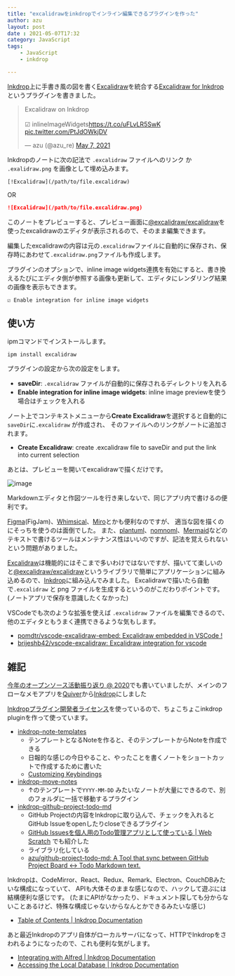 ```yaml
---
title: "excalidrawをinkdropでインライン編集できるプラグインを作った"
author: azu
layout: post
date : 2021-05-07T17:32
category: JavaScript
tags:
    - JavaScript
    - inkdrop

---
```


[Inkdrop](https://www.inkdrop.app/)上に手書き風の図を書く[Excalidraw](https://excalidraw.com/)を統合する[Excalidraw for Inkdrop](https://github.com/azu/inkdrop-excalidraw)というプラグインを書きました。

<blockquote class="twitter-tweet"><p lang="en" dir="ltr">Excalidraw on Inkdrop<br><br>☑ inlineImageWidgets<a href="https://t.co/uFLvLR5SwK">https://t.co/uFLvLR5SwK</a> <a href="https://t.co/PtJdOWkjDV">pic.twitter.com/PtJdOWkjDV</a></p>&mdash; azu (@azu_re) <a href="https://twitter.com/azu_re/status/1390575524498472964?ref_src=twsrc%5Etfw">May 7, 2021</a></blockquote>

<script async src="https://platform.twitter.com/widgets.js" charset="utf-8"></script> 

Inkdropのノートに次の記法で `.excalidraw` ファイルへのリンク か `.exalidraw.png` を画像として埋め込みます。

```
[!Excalidraw](/path/to/file.excalidraw)
```

OR

```markdown
![Excalidraw](/path/to/file.excalidraw.png)
```

このノートをプレビューすると、プレビュー画面に[@excalidraw/excalidraw](https://www.npmjs.com/package/@excalidraw/excalidraw)を使ったexcalidrawのエディタが表示されるので、そのまま編集できます。

編集したexcalidrawの内容は元の`.excalidraw`ファイルに自動的に保存され、保存時にあわせて`.excalidraw.png`ファイルも作成します。

プラグインのオプションで、inline image widgets連携を有効にすると、書き換えるたびにエディタ側が参照する画像も更新して、エディタにレンダリング結果の画像を表示もできます。

```
☑ Enable integration for inline image widgets
```

## 使い方

ipmコマンドでインストールします。

```
ipm install excalidraw
```

プラグインの設定から次の設定をします。

- **saveDir**: `.excalidraw` ファイルが自動的に保存されるディレクトリを入れる
- **Enable integration for inline image widgets**: inline image previewを使う場合はチェックを入れる

ノート上でコンテキストメニューから**Create Excalidraw**を選択すると自動的に`saveDir`に`.excalidraw` が作成され、
そのファイルへのリンクがノートに追加されます。

- **Create Excalidraw**: create .excalidraw file to saveDir and put the link into current selection

あとは、プレビューを開いてexcalidrawで描くだけです。

![image](https://efcl.info/wp-content/uploads/2021/05/07-1620380829.png)

Markdownエディタと作図ツールを行き来しないで、同じアプリ内で書けるの便利です。

[Figma](https://www.figma.com)(FigJam)、[Whimsical](https://whimsical.com/)、[Miro](https://miro.com)とかも便利なのですが、
適当な図を描くのにそっちを使うのは面倒でした。
また、[plantuml](https://plantuml.com/)、[nomnoml](https://nomnoml.com/)、[Mermaid](https://mermaid-js.github.io/mermaid/)などのテキストで書けるツールはメンテナンス性はいいのですが、記法を覚えられないという問題がありました。

[Excalidraw](https://excalidraw.com/)は機能的にはそこまで多いわけではないですが、描いてて楽しいのと[@excalidraw/excalidraw](https://www.npmjs.com/package/@excalidraw/excalidraw)というライブラリで簡単にアプリケーションに組み込めるので、[Inkdrop](https://www.inkdrop.app/)に組み込んでみました。
Excalidrawで描いたら自動で`.excalidraw` と png ファイルを生成するというのがこだわりポイントです。(ノートアプリで保存を意識したくなかった)

VSCodeでも次のような拡張を使えば `.excalidraw` ファイルを編集できるので、他のエディタともうまく連携できるような気もします。

- [pomdtr/vscode-excalidraw-embed: Excalidraw embedded in VSCode !](https://github.com/pomdtr/vscode-excalidraw-embed)
- [brijeshb42/vscode-excalidraw: Excalidraw integration for vscode](https://github.com/brijeshb42/vscode-excalidraw)


## 雑記

[今年のオープンソース活動振り返り @ 2020](https://efcl.info/2020/12/31/open-source-in-2020/#inkdrop)でも書いていましたが、メインのフローなメモアプリを[Quiver](http://happenapps.com/#quiver)から[Inkdrop](https://www.inkdrop.app/)にしました

[Inkdropプラグイン開発者ライセンス](https://blog.craftz.dog/announcing-inkdrop-plugin-developer-license-ja-8a2821e012c5)を使っているので、ちょこちょこinkdrop pluginを作って使っています。

- [inkdrop-note-templates](https://github.com/azu/inkdrop-note-templates)
    - テンプレートとなるNoteを作ると、そのテンプレートからNoteを作成できる
    - 日報的な感じの今日やること、やったことを書くノートをショートカットで作成するために書いた
    - [Customizing Keybindings](https://docs.inkdrop.app/manual/customizing-keybindings)
- [inkdrop-move-notes](https://github.com/azu/inkdrop-move-notes)
    - ↑のテンプレートで`YYYY-MM-DD` みたいなノートが大量にできるので、別のフォルダに一括で移動するプラグイン
- [inkdrop-github-project-todo-md](https://github.com/azu/inkdrop-github-project-todo-md)
    - GitHub Projectの内容をInkdropに取り込んで、チェックを入れるとGitHub Issueをopenしたりcloseできるプラグイン
    - [GitHub Issuesを個人用のTodo管理アプリとして使っている | Web Scratch](https://efcl.info/2020/12/25/missue/) でも紹介した
    - ライブラリ化している
    - [azu/github-project-todo-md: A Tool that sync between GitHub Project Board <-> Todo Markdown text.](https://github.com/azu/github-project-todo-md)

Inkdropは、CodeMirror、React、Redux、Remark、Electron、CouchDBみたいな構成になっていて、
APIも大体そのままな感じなので、ハックして遊ぶには結構便利な感じです。
(たまにAPIがなかったり、ドキュメント探しても分からないことあるけど、特殊な構成じゃないからなんとかできるみたいな感じ)

- [Table of Contents | Inkdrop Documentation](https://docs.inkdrop.app/)

あと最近Inkdropのアプリ自体がローカルサーバになって、HTTPでInkdropをさわれるようになったので、これも便利な気がします。

- [Integrating with Alfred | Inkdrop Documentation](https://docs.inkdrop.app/manual/integrating-with-alfred)
- [Accessing the Local Database | Inkdrop Documentation](https://docs.inkdrop.app/manual/accessing-the-local-database#accessing-via-http-advanced)
